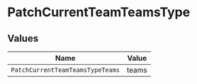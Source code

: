 # PatchCurrentTeamTeamsType


## Values

| Name                             | Value                            |
| -------------------------------- | -------------------------------- |
| `PatchCurrentTeamTeamsTypeTeams` | teams                            |
